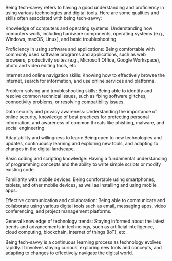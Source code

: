 
Being tech-savvy refers to having a good understanding and proficiency in using various technologies and digital tools. Here are some qualities and skills often associated with being tech-savvy:

Knowledge of computers and operating systems: Understanding how computers work, including hardware components, operating systems (e.g., Windows, macOS, Linux), and basic troubleshooting.

Proficiency in using software and applications: Being comfortable with commonly used software programs and applications, such as web browsers, productivity suites (e.g., Microsoft Office, Google Workspace), photo and video editing tools, etc.

Internet and online navigation skills: Knowing how to effectively browse the internet, search for information, and use online services and platforms.

Problem-solving and troubleshooting skills: Being able to identify and resolve common technical issues, such as fixing software glitches, connectivity problems, or resolving compatibility issues.

Data security and privacy awareness: Understanding the importance of online security, knowledge of best practices for protecting personal information, and awareness of common threats like phishing, malware, and social engineering.

Adaptability and willingness to learn: Being open to new technologies and updates, continuously learning and exploring new tools, and adapting to changes in the digital landscape.

Basic coding and scripting knowledge: Having a fundamental understanding of programming concepts and the ability to write simple scripts or modify existing code.

Familiarity with mobile devices: Being comfortable using smartphones, tablets, and other mobile devices, as well as installing and using mobile apps.

Effective communication and collaboration: Being able to communicate and collaborate using various digital tools such as email, messaging apps, video conferencing, and project management platforms.

General knowledge of technology trends: Staying informed about the latest trends and advancements in technology, such as artificial intelligence, cloud computing, blockchain, internet of things (IoT), etc.

Being tech-savvy is a continuous learning process as technology evolves rapidly. It involves staying curious, exploring new tools and concepts, and adapting to changes to effectively navigate the digital world.
